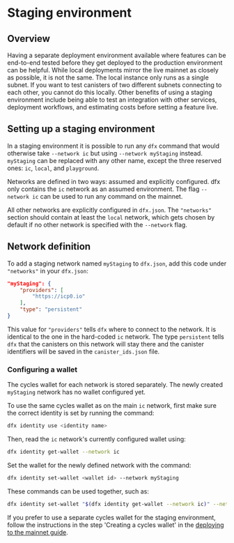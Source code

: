 # Staging environment

## Overview

Having a separate deployment environment available where features can be end-to-end tested before they get deployed to the production environment can be helpful. While local deployments mirror the live mainnet as closely as possible, it is not the same. The local instance only runs as a single subnet. If you want to test canisters of two different subnets connecting to each other, you cannot do this locally. Other benefits of using a staging environment include being able to test an integration with other services, deployment workflows, and estimating costs before setting a feature live.

## Setting up a staging environment

In a staging environment it is possible to run any `dfx` command that would otherwise take `--network ic` but using `--network myStaging` instead. `myStaging` can be replaced with any other name, except the three reserved ones: `ic`, `local`, and `playground`. 

Networks are defined in two ways: assumed and explicitly configured. dfx only contains the `ic` network as an assumed environment. The flag `--network ic` can be used to run any command on the mainnet. 

All other networks are explicitly configured in `dfx.json`. The `"networks"` section should contain at least the `local` network, which gets chosen by default if no other network is specified with the `--network` flag.

## Network definition

To add a staging network named `myStaging` to `dfx.json`, add this code under `"networks"` in your `dfx.json`:

``` json
"myStaging": {
    "providers": [
        "https://icp0.io"
    ],
    "type": "persistent"
}
```

This value for `"providers"` tells `dfx` where to connect to the network. It is identical to the one in the hard-coded `ic` network.
The type `persistent` tells `dfx` that the canisters on this network will stay there and the canister identifiers will be saved in the `canister_ids.json` file.

### Configuring a wallet

The cycles wallet for each network is stored separately. The newly created `myStaging` network has no wallet configured yet.

To use the same cycles wallet as on the main `ic` network, first make sure the correct identity is set by running the command:

```bash
dfx identity use <identity name>
```

Then, read the `ic` network's currently configured wallet using:

```bash
dfx identity get-wallet --network ic
```

Set the wallet for the newly defined network with the command:

```bash
dfx identity set-wallet <wallet id> --network myStaging
```

These commands can be used together, such as:

```bash
dfx identity set-wallet "$(dfx identity get-wallet --network ic)" --network myStaging
```

If you prefer to use a separate cycles wallet for the staging environment, follow the instructions in the step 'Creating a cycles wallet' in the [deploying to the mainnet guide](/developer-docs/setup/deploy-mainnet.md).
